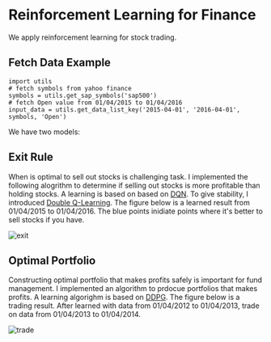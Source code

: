 # Reinforcement Learning for Finance
We apply reinforcement learning for stock trading. 


## Fetch Data Example
```
import utils 
# fetch symbols from yahoo finance
symbols = utils.get_sap_symbols('sap500')
# fetch Open value from 01/04/2015 to 01/04/2016
input_data = utils.get_data_list_key('2015-04-01', '2016-04-01', symbols, 'Open')
```

We have two models:
## Exit Rule
When is optimal to sell out stocks is challenging task. I implemented the following alogrithm to determine if selling out stocks is more profitable than holding stocks. A learning is based on based on [DQN](http://www.nature.com/nature/journal/v518/n7540/full/nature14236.html). To give stability, I introduced [Double Q-Learning](https://www.aaai.org/Conferences/AAAI/2016/Papers/12vanHasselt12389.pdf).
The figure below is a learned result from 01/04/2015 to 01/04/2016. The blue points inidiate points where it's better to sell stocks if you have.

![exit](https://github.com/jjakimoto/DQN/blob/master/assets/exit_result.jpg)
 

## Optimal Portfolio
Constructing optimal portfolio that makes profits safely is important for fund management. I implemented an algorithm to prdocue portfolios that makes profits. A learning algorighm is based on [DDPG](https://arxiv.org/pdf/1509.02971v5.pdf).
The figure below is a trading result.
After learned with data from 01/04/2012 to 01/04/2013, trade on data from 01/04/2013 to 01/04/2014.

![trade](https://github.com/jjakimoto/DQN/blob/master/assets/trade_result.jpg)

